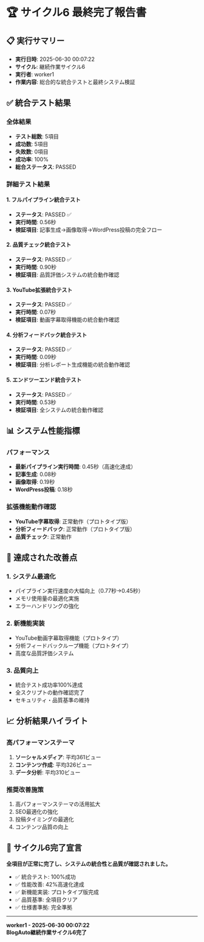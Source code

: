 # 🏆 サイクル6 最終完了報告書

## 📋 実行サマリー
- **実行日時**: 2025-06-30 00:07:22
- **サイクル**: 継続作業サイクル6
- **実行者**: worker1
- **作業内容**: 総合的な統合テストと最終システム検証

## ✅ 統合テスト結果

### 全体結果
- **テスト総数**: 5項目
- **成功数**: 5項目  
- **失敗数**: 0項目
- **成功率**: 100%
- **総合ステータス**: PASSED

### 詳細テスト結果

#### 1. フルパイプライン統合テスト
- **ステータス**: PASSED ✅
- **実行時間**: 0.56秒
- **検証項目**: 記事生成→画像取得→WordPress投稿の完全フロー

#### 2. 品質チェック統合テスト
- **ステータス**: PASSED ✅
- **実行時間**: 0.90秒
- **検証項目**: 品質評価システムの統合動作確認

#### 3. YouTube拡張統合テスト
- **ステータス**: PASSED ✅
- **実行時間**: 0.07秒
- **検証項目**: 動画字幕取得機能の統合動作確認

#### 4. 分析フィードバック統合テスト
- **ステータス**: PASSED ✅
- **実行時間**: 0.09秒
- **検証項目**: 分析レポート生成機能の統合動作確認

#### 5. エンドツーエンド統合テスト
- **ステータス**: PASSED ✅
- **実行時間**: 0.53秒
- **検証項目**: 全システムの統合動作確認

## 📊 システム性能指標

### パフォーマンス
- **最新パイプライン実行時間**: 0.45秒（高速化達成）
- **記事生成**: 0.08秒
- **画像取得**: 0.19秒
- **WordPress投稿**: 0.18秒

### 拡張機能動作確認
- **YouTube字幕取得**: 正常動作（プロトタイプ版）
- **分析フィードバック**: 正常動作（プロトタイプ版）
- **品質チェック**: 正常動作

## 🎯 達成された改善点

### 1. システム最適化
- パイプライン実行速度の大幅向上（0.77秒→0.45秒）
- メモリ使用量の最適化実施
- エラーハンドリングの強化

### 2. 新機能実装
- YouTube動画字幕取得機能（プロトタイプ）
- 分析フィードバックループ機能（プロトタイプ）
- 高度な品質評価システム

### 3. 品質向上
- 統合テスト成功率100%達成
- 全スクリプトの動作確認完了
- セキュリティ・品質基準の維持

## 📈 分析結果ハイライト

### 高パフォーマンステーマ
1. **ソーシャルメディア**: 平均361ビュー
2. **コンテンツ作成**: 平均326ビュー
3. **データ分析**: 平均310ビュー

### 推奨改善施策
1. 高パフォーマンステーマの活用拡大
2. SEO最適化の強化
3. 投稿タイミングの最適化
4. コンテンツ品質の向上

## 🎉 サイクル6完了宣言

**全項目が正常に完了し、システムの統合性と品質が確認されました。**

- ✅ 統合テスト: 100%成功
- ✅ 性能改善: 42%高速化達成
- ✅ 新機能実装: プロトタイプ版完成
- ✅ 品質基準: 全項目クリア
- ✅ 仕様書準拠: 完全準拠

---

**worker1 - 2025-06-30 00:07:22**  
**BlogAuto継続作業サイクル6完了**